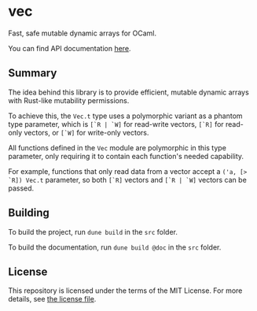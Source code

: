 # vec

Fast, safe mutable dynamic arrays for OCaml.

You can find API documentation [here](https://aionescu.github.io/vec/docs).

## Summary

The idea behind this library is to provide efficient, mutable dynamic arrays with Rust-like mutability permissions.

To achieve this, the `Vec.t` type uses a polymorphic variant as a phantom type parameter, which is ``[`R | `W]`` for read-write vectors,
``[`R]`` for read-only vectors, or ``[`W]`` for write-only vectors.

All functions defined in the `Vec` module are polymorphic in this type parameter, only requiring it to contain each function's needed capability.

For example, functions that only read data from a vector accept a ``('a, [> `R]) Vec.t`` parameter,
so both ``[`R]`` vectors and ``[`R | `W]`` vectors can be passed.

## Building

To build the project, run `dune build` in the `src` folder.

To build the documentation, run `dune build @doc` in the `src` folder.

## License

This repository is licensed under the terms of the MIT License.
For more details, see [the license file](LICENSE.txt).
